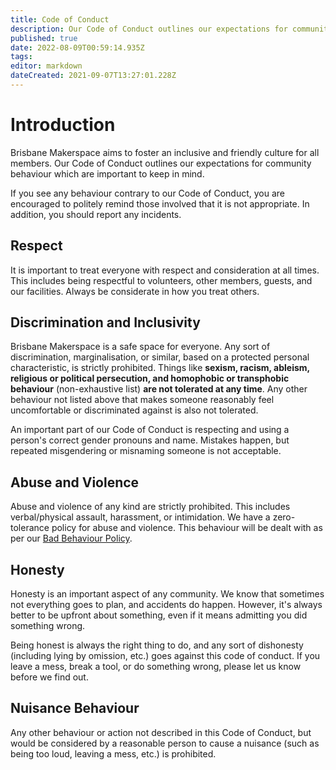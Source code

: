```yaml
---
title: Code of Conduct
description: Our Code of Conduct outlines our expectations for community behaviour.
published: true
date: 2022-08-09T00:59:14.935Z
tags: 
editor: markdown
dateCreated: 2021-09-07T13:27:01.228Z
---
```


# Introduction
Brisbane Makerspace aims to foster an inclusive and friendly culture for all members. Our Code of Conduct outlines our expectations for community behaviour which are important to keep in mind.

If you see any behaviour contrary to our Code of Conduct, you are encouraged to politely remind those involved that it is not appropriate. In addition, you should report any incidents.

## Respect
It is important to treat everyone with respect and consideration at all times. This includes being respectful to volunteers, other members, guests, and our facilities. Always be considerate in how you treat others.

## Discrimination and Inclusivity
Brisbane Makerspace is a safe space for everyone. Any sort of discrimination, marginalisation, or similar, based on a protected personal characteristic, is strictly prohibited. Things like **sexism, racism, ableism, religious or political persecution, and homophobic or transphobic behaviour** (non-exhaustive list) **are not tolerated at any time**. Any other behaviour not listed above that makes someone reasonably feel uncomfortable or discriminated against is also not tolerated.

An important part of our Code of Conduct is respecting and using a person's correct gender pronouns and name. Mistakes happen, but repeated misgendering or misnaming someone is not acceptable. 

## Abuse and Violence
Abuse and violence of any kind are strictly prohibited. This includes verbal/physical assault, harassment, or intimidation. We have a zero-tolerance policy for abuse and violence. This behaviour will be dealt with as per our [Bad Behaviour Policy](/policies/bad-behaviour).

## Honesty
Honesty is an important aspect of any community. We know that sometimes not everything goes to plan, and accidents do happen. However, it's always better to be upfront about something, even if it means admitting you did something wrong.

Being honest is always the right thing to do, and any sort of dishonesty (including lying by omission, etc.) goes against this code of conduct. If you leave a mess, break a tool, or do something wrong, please let us know before we find out.

## Nuisance Behaviour
Any other behaviour or action not described in this Code of Conduct, but would be considered by a reasonable person to cause a nuisance (such as being too loud, leaving a mess, etc.) is prohibited.